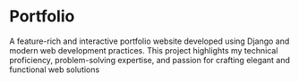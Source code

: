 # Portfolio
A feature-rich and interactive portfolio website developed using Django and modern web development practices. This project highlights my technical proficiency, problem-solving expertise, and passion for crafting elegant and functional web solutions
